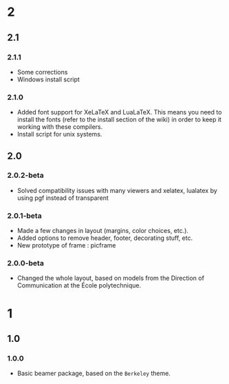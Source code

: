 # 2

## 2.1

### 2.1.1

* Some corrections
* Windows install script

### 2.1.0

* Added font support for XeLaTeX and LuaLaTeX. This means you need to install
the fonts (refer to the install section of the wiki) in order to keep it working
with these compilers.
* Install script for unix systems.

## 2.0

### 2.0.2-beta

* Solved compatibility issues with many viewers and xelatex, lualatex by using
pgf instead of transparent

### 2.0.1-beta

* Made a few changes in layout (margins, color choices, etc.).
* Added options to remove header, footer, decorating stuff, etc.
* New prototype of frame : picframe

### 2.0.0-beta

* Changed the whole layout, based on models from the Direction of Communication at
the École polytechnique.

# 1

## 1.0

### 1.0.0

* Basic beamer package, based on the `Berkeley` theme.
